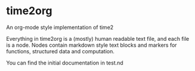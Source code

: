 # time2org
An org-mode style implementation of time2

Everything in time2org is a (mostly) human readable text file, and each file is a node. 
Nodes contain markdown style text blocks and markers for functions, structured data and computation.

You can find the initial documentation in test.nd
